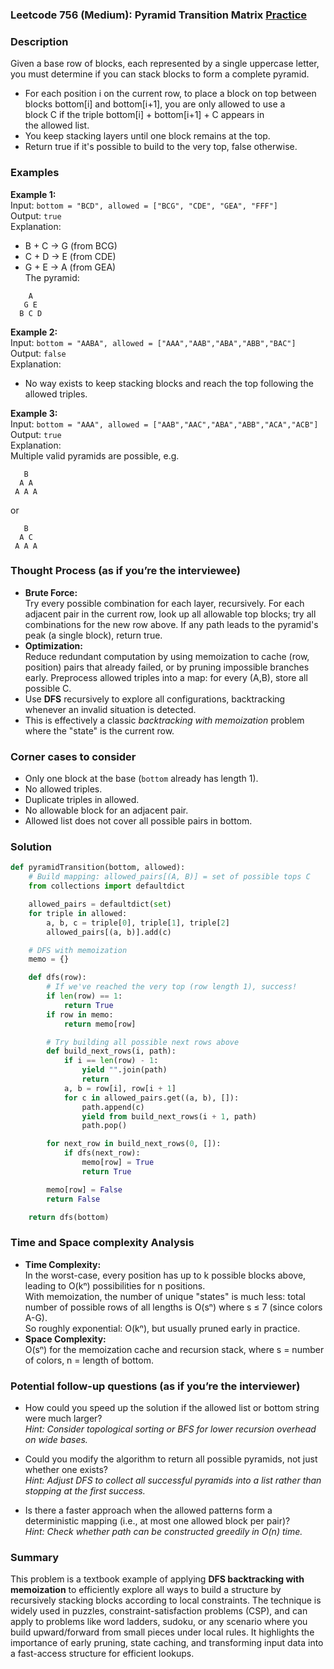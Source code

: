 ### Leetcode 756 (Medium): Pyramid Transition Matrix [Practice](https://leetcode.com/problems/pyramid-transition-matrix)

### Description  
Given a base row of blocks, each represented by a single uppercase letter, you must determine if you can stack blocks to form a complete pyramid.  
- For each position i on the current row, to place a block on top between blocks bottom[i] and bottom[i+1], you are only allowed to use a block C if the triple bottom[i] + bottom[i+1] + C appears in the allowed list.
- You keep stacking layers until one block remains at the top.
- Return true if it's possible to build to the very top, false otherwise.

### Examples  

**Example 1:**  
Input: `bottom = "BCD", allowed = ["BCG", "CDE", "GEA", "FFF"]`  
Output: `true`  
Explanation:  
- B + C → G (from BCG)  
- C + D → E (from CDE)  
- G + E → A (from GEA)  
The pyramid:  
```
    A
   G E
  B C D
```

**Example 2:**  
Input: `bottom = "AABA", allowed = ["AAA","AAB","ABA","ABB","BAC"]`  
Output: `false`  
Explanation:  
- No way exists to keep stacking blocks and reach the top following the allowed triples.

**Example 3:**  
Input: `bottom = "AAA", allowed = ["AAB","AAC","ABA","ABB","ACA","ACB"]`  
Output: `true`  
Explanation:  
Multiple valid pyramids are possible, e.g.  
```
   B
  A A
 A A A
```
or  
```
   B
  A C
 A A A
```

### Thought Process (as if you’re the interviewee)  
- **Brute Force:**  
  Try every possible combination for each layer, recursively. For each adjacent pair in the current row, look up all allowable top blocks; try all combinations for the new row above. If any path leads to the pyramid's peak (a single block), return true.  
- **Optimization:**  
  Reduce redundant computation by using memoization to cache (row, position) pairs that already failed, or by pruning impossible branches early. Preprocess allowed triples into a map: for every (A,B), store all possible C.
- Use **DFS** recursively to explore all configurations, backtracking whenever an invalid situation is detected.
- This is effectively a classic *backtracking with memoization* problem where the "state" is the current row.

### Corner cases to consider  
- Only one block at the base (`bottom` already has length 1).
- No allowed triples.
- Duplicate triples in allowed.
- No allowable block for an adjacent pair.
- Allowed list does not cover all possible pairs in bottom.

### Solution

```python
def pyramidTransition(bottom, allowed):
    # Build mapping: allowed_pairs[(A, B)] = set of possible tops C
    from collections import defaultdict

    allowed_pairs = defaultdict(set)
    for triple in allowed:
        a, b, c = triple[0], triple[1], triple[2]
        allowed_pairs[(a, b)].add(c)

    # DFS with memoization
    memo = {}

    def dfs(row):
        # If we've reached the very top (row length 1), success!
        if len(row) == 1:
            return True
        if row in memo:
            return memo[row]

        # Try building all possible next rows above
        def build_next_rows(i, path):
            if i == len(row) - 1:
                yield "".join(path)
                return
            a, b = row[i], row[i + 1]
            for c in allowed_pairs.get((a, b), []):
                path.append(c)
                yield from build_next_rows(i + 1, path)
                path.pop()

        for next_row in build_next_rows(0, []):
            if dfs(next_row):
                memo[row] = True
                return True

        memo[row] = False
        return False

    return dfs(bottom)
```

### Time and Space complexity Analysis  

- **Time Complexity:**  
  In the worst-case, every position has up to k possible blocks above, leading to O(kⁿ) possibilities for n positions.  
  With memoization, the number of unique "states" is much less: total number of possible rows of all lengths is O(sⁿ) where s ≤ 7 (since colors A-G).  
  So roughly exponential: O(kⁿ), but usually pruned early in practice.
- **Space Complexity:**  
  O(sⁿ) for the memoization cache and recursion stack, where s = number of colors, n = length of bottom.

### Potential follow-up questions (as if you’re the interviewer)  

- How could you speed up the solution if the allowed list or bottom string were much larger?  
  *Hint: Consider topological sorting or BFS for lower recursion overhead on wide bases.*

- Could you modify the algorithm to return all possible pyramids, not just whether one exists?  
  *Hint: Adjust DFS to collect all successful pyramids into a list rather than stopping at the first success.*

- Is there a faster approach when the allowed patterns form a deterministic mapping (i.e., at most one allowed block per pair)?  
  *Hint: Check whether path can be constructed greedily in O(n) time.*

### Summary
This problem is a textbook example of applying **DFS backtracking with memoization** to efficiently explore all ways to build a structure by recursively stacking blocks according to local constraints. The technique is widely used in puzzles, constraint-satisfaction problems (CSP), and can apply to problems like word ladders, sudoku, or any scenario where you build upward/forward from small pieces under local rules. It highlights the importance of early pruning, state caching, and transforming input data into a fast-access structure for efficient lookups.